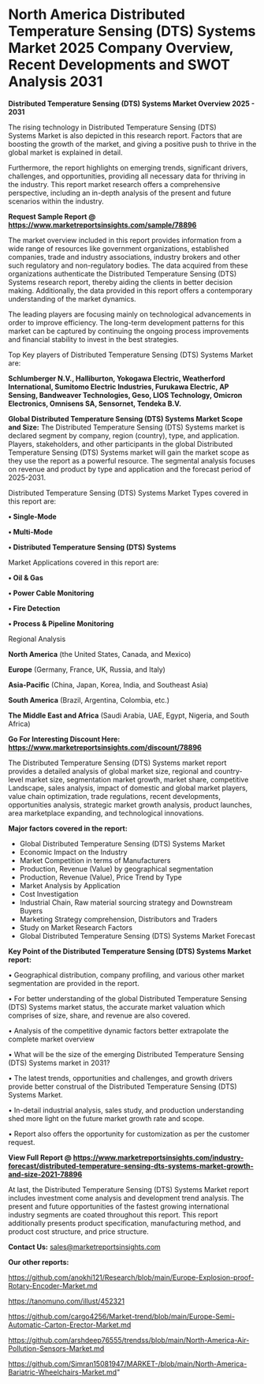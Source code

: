 # North America Distributed Temperature Sensing (DTS) Systems Market 2025 Company Overview, Recent Developments and SWOT Analysis 2031

<Strong> Distributed Temperature Sensing (DTS) Systems Market Overview 2025 - 2031</strong>

The rising technology in Distributed Temperature Sensing (DTS) Systems Market is also depicted in this research report. Factors that are boosting the growth of the market, and giving a positive push to thrive in the global market is explained in detail.

Furthermore, the report highlights on emerging trends, significant drivers, challenges, and opportunities, providing all necessary data for thriving in the industry. This report market research offers a comprehensive perspective, including an in-depth analysis of the present and future scenarios within the industry.

<strong>Request Sample Report @ <a href=https://www.marketreportsinsights.com/sample/78896>https://www.marketreportsinsights.com/sample/78896</a></strong>

The market overview included in this report provides information from a wide range of resources like government organizations, established companies, trade and industry associations, industry brokers and other such regulatory and non-regulatory bodies. The data acquired from these organizations authenticate the Distributed Temperature Sensing (DTS) Systems research report, thereby aiding the clients in better decision making. Additionally, the data provided in this report offers a contemporary understanding of the market dynamics.

The leading players are focusing mainly on technological advancements in order to improve efficiency. The long-term development patterns for this market can be captured by continuing the ongoing process improvements and financial stability to invest in the best strategies.

Top Key players of Distributed Temperature Sensing (DTS) Systems Market are:

<strong>Schlumberger N.V., Halliburton, Yokogawa Electric, Weatherford International, Sumitomo Electric Industries, Furukawa Electric, AP Sensing, Bandweaver Technologies, Geso, LIOS Technology, Omicron Electronics, Omnisens SA, Sensornet, Tendeka B.V.</strong>

<strong><b>Global Distributed Temperature Sensing (DTS) Systems Market Scope and Size:</b></strong>
The Distributed Temperature Sensing (DTS) Systems market is declared segment by company, region (country), type, and application. Players, stakeholders, and other participants in the global Distributed Temperature Sensing (DTS) Systems market will gain the market scope as they use the report as a powerful resource. The segmental analysis focuses on revenue and product by type and application and the forecast period of 2025-2031.

Distributed Temperature Sensing (DTS) Systems Market Types covered in this report are:

<strong>• Single-Mode

• Multi-Mode

• Distributed Temperature Sensing (DTS) Systems</strong>

Market Applications covered in this report are:

<strong>• Oil & Gas

• Power Cable Monitoring

• Fire Detection

• Process & Pipeline Monitoring</strong> 

Regional Analysis

<strong>North America</strong> (the United States, Canada, and Mexico)

<strong>Europe</strong> (Germany, France, UK, Russia, and Italy)

<strong>Asia-Pacific</strong> (China, Japan, Korea, India, and Southeast Asia)

<strong>South America</strong> (Brazil, Argentina, Colombia, etc.)

<strong>The Middle East and Africa</strong> (Saudi Arabia, UAE, Egypt, Nigeria, and South Africa)

<strong>Go For Interesting Discount Here: <a href=https://www.marketreportsinsights.com/discount/78896>https://www.marketreportsinsights.com/discount/78896</a></strong>

The Distributed Temperature Sensing (DTS) Systems market report provides a detailed analysis of global market size, regional and country-level market size, segmentation market growth, market share, competitive Landscape, sales analysis, impact of domestic and global market players, value chain optimization, trade regulations, recent developments, opportunities analysis, strategic market growth analysis, product launches, area marketplace expanding, and technological innovations.

<strong><b>Major factors covered in the report:</b></strong>
<ul>
  <li>Global Distributed Temperature Sensing (DTS) Systems Market </li>
  <li>Economic Impact on the Industry</li>
  <li>Market Competition in terms of Manufacturers</li>
  <li>Production, Revenue (Value) by geographical segmentation</li>
  <li>Production, Revenue (Value), Price Trend by Type</li>
  <li>Market Analysis by Application</li>
  <li>Cost Investigation</li>
  <li>Industrial Chain, Raw material sourcing strategy and Downstream Buyers</li>
  <li>Marketing Strategy comprehension, Distributors and Traders</li>
  <li>Study on Market Research Factors</li>
  <li>Global Distributed Temperature Sensing (DTS) Systems Market Forecast</li>
</ul>

<strong><b>Key Point of the Distributed Temperature Sensing (DTS) Systems Market report:</b></strong>

• Geographical distribution, company profiling, and various other market segmentation are provided in the report.

• For better understanding of the global Distributed Temperature Sensing (DTS) Systems market status, the accurate market valuation which comprises of size, share, and revenue are also covered.

• Analysis of the competitive dynamic factors better extrapolate the complete market overview

• What will be the size of the emerging Distributed Temperature Sensing (DTS) Systems market in 2031?

• The latest trends, opportunities and challenges, and growth drivers provide better construal of the Distributed Temperature Sensing (DTS) Systems Market.

• In-detail industrial analysis, sales study, and production understanding shed more light on the future market growth rate and scope.

• Report also offers the opportunity for customization as per the customer request.

<strong><b>View Full Report @ <a href=https://www.marketreportsinsights.com/industry-forecast/distributed-temperature-sensing-dts-systems-market-growth-and-size-2021-78896>https://www.marketreportsinsights.com/industry-forecast/distributed-temperature-sensing-dts-systems-market-growth-and-size-2021-78896</a></b></strong>


At last, the Distributed Temperature Sensing (DTS) Systems Market report includes investment come analysis and development trend analysis. The present and future opportunities of the fastest growing international industry segments are coated throughout this report. This report additionally presents product specification, manufacturing method, and product cost structure, and price structure.

<strong>Contact Us:</strong>
sales@marketreportsinsights.com

<strong>Our other reports:</strong>

<a href=https://github.com/anokhi121/Research/blob/main/Europe-Explosion-proof-Rotary-Encoder-Market.md>https://github.com/anokhi121/Research/blob/main/Europe-Explosion-proof-Rotary-Encoder-Market.md</a>

<a href=https://tanomuno.com/illust/452321>https://tanomuno.com/illust/452321</a>

<a href=https://github.com/cargo4256/Market-trend/blob/main/Europe-Semi-Automatic-Carton-Erector-Market.md>https://github.com/cargo4256/Market-trend/blob/main/Europe-Semi-Automatic-Carton-Erector-Market.md</a>

<a href=https://github.com/arshdeep76555/trendss/blob/main/North-America-Air-Pollution-Sensors-Market.md>https://github.com/arshdeep76555/trendss/blob/main/North-America-Air-Pollution-Sensors-Market.md</a>

<a href=https://github.com/Simran15081947/MARKET-/blob/main/North-America-Bariatric-Wheelchairs-Market.md>https://github.com/Simran15081947/MARKET-/blob/main/North-America-Bariatric-Wheelchairs-Market.md</a>"

